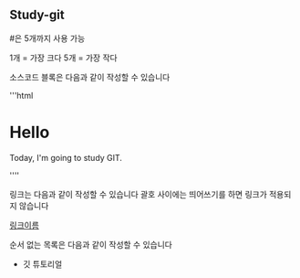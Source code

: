 ## Study-git


#은 5개까지 사용 가능

1개 = 가장 크다
5개 = 가장 작다

소스코드 블록은 다음과 같이 작성할 수 있습니다


'''html

<h1>Hello</h1>
<p>Today,  I'm going to study GIT. </p>

''''

링크는 다음과 같이 작성할 수 있습니다
괄호 사이에는 띄어쓰기를 하면 링크가 적용되지 않습니다

[링크이름](https://github.com/nadyungkr)


순서 없는 목록은 다음과 같이 작성할 수 있습니다

* 깃 튜토리얼

